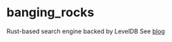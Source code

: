 # banging_rocks
Rust-based search engine backed by LevelDB
See [blog](https://a-coda.tumblr.com/post/181164718706/banging-rocks)
